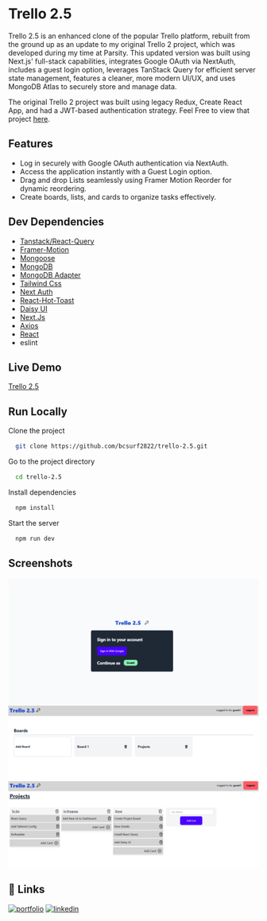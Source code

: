# Trello 2.5

Trello 2.5 is an enhanced clone of the popular Trello platform, rebuilt from the ground up as an update to my original Trello 2 project, which was developed during my time at Parsity. This updated version was built using Next.js' full-stack capabilities, integrates Google OAuth via NextAuth, includes a guest login option, leverages TanStack Query for efficient server state management, features a cleaner, more modern UI/UX, and uses MongoDB Atlas to securely store and manage data.

The original Trello 2 project was built using legacy Redux, Create React App, and had a JWT-based authentication strategy. Feel Free to view that project [here](https://github.com/bcsurf2822/ParsityTrello).

## Features

- Log in securely with Google OAuth authentication via NextAuth.
- Access the application instantly with a Guest Login option.
- Drag and drop Lists seamlessly using Framer Motion Reorder for dynamic reordering.
- Create boards, lists, and cards to organize tasks effectively.

## Dev Dependencies

- [Tanstack/React-Query](https://tanstack.com/query/v5/docs/framework/react/overview)
- [Framer-Motion](https://motion.dev/)
- [Mongoose](https://mongoosejs.com/docs/)
- [MongoDB](https://www.mongodb.com/)
- [MongoDB Adapter](https://authjs.dev/getting-started/adapters/mongodb)
- [Tailwind Css](https://tailwindcss.com/)
- [Next Auth](https://next-auth.js.org/)
- [React-Hot-Toast](https://react-hot-toast.com/)
- [Daisy UI](https://daisyui.com/)
- [Next.Js](https://nextjs.org/)
- [Axios](https://axios-http.com/docs/intro)
- [React](https://react.dev/)
- eslint

## Live Demo

[Trello 2.5](https://trello-2-5.vercel.app/)

## Run Locally

Clone the project

```bash
  git clone https://github.com/bcsurf2822/trello-2.5.git
```

Go to the project directory

```bash
  cd trello-2.5
```

Install dependencies

```bash
  npm install
```

Start the server

```bash
  npm run dev
```

## Screenshots

![Login](/public/screenshots/login.png)
![Dashboard](/public/screenshots/boards.png)
![Board ID](/public/screenshots/lists.png)

## 🔗 Links

[![portfolio](https://img.shields.io/badge/my_portfolio-000?style=for-the-badge&logo=ko-fi&logoColor=white)](https://b-corbett-portfolio.vercel.app/)
[![linkedin](https://img.shields.io/badge/linkedin-0A66C2?style=for-the-badge&logo=linkedin&logoColor=white)](https://www.linkedin.com/in/benjamin-corbett-84822424a/)
